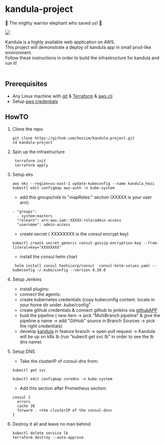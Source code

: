 # kandula-project

:elephant: The mighty warrior elephant who saved us! :elephant:

<img src="https://media.giphy.com/media/c5iMjFfrUFpza/giphy.gif" />

Kandula is a highly available web application on AWS.<br>
This project will demonstrate a deploy of kandula app in small prod-like environment.<br>
Follow these instructions in order to build the infrastructure for kandula and run it!<br><br>

## Prerequisites

* Any Linux machine with [git](https://git-scm.com/downloads) & [Terraform](https://learn.hashicorp.com/tutorials/terraform/install-cli) & [aws cli](https://docs.aws.amazon.com/cli/latest/userguide/install-cliv2-linux.html)
* Setup [aws credentials](https://docs.aws.amazon.com/sdk-for-java/v1/developer-guide/setup-credentials.html)

## HowTO
1. Clone the repo 
    ```
    git clone https://github.com/heziim/kandula-project.git
    cd kandula-project
    ```
2. Spin up the infrastructure
    ```
     terraform init
     terraform apply
     ```
     
3. Setup eks
    ```
    aws eks --region=us-east-1 update-kubeconfig --name kandula_hezi
    kubectl edit configmap aws-auth -n kube-system
    ```
    * add this groups/role to "mapRoles:" section (XXXXX is your user arn):
    ```
    - "groups":
      - system:masters
      "rolearn": arn:aws:iam::XXXXX:role/admin-access
      "username": admin-access
    ```
    * create secret ( XXXXXXXX is the consul encrypt key)
    ```
    kubectl create secret generic consul-gossip-encryption-key --from-literal=key="XXXXXXXX"
    ```
    * install the consul helm chart
    ```
     helm install consul hashicorp/consul  consul-helm-values.yaml --kubeconfig ~/.kube/config --version 0.30.0
    ```
    
4. Setup Jenkins
   * install plugins:
   * connect the agents:
   * create kubernetes credentials (copy kubeconfig content. locate in your home dir under .kube/config"
   * create github credentials & connect github to jenkins via [githubAPP](https://github.com/settings/apps)
   * buid the pipeline ( new item -> pick "MultiBranch pipeline" & give the pipeline a name -> add "GitHub" source in Branch Sources -> pick the right credentials)
   * develop [kandula](https://github.com/heziim/kandula_assignment) in feature branch ->  open pull request -> Kandula will be up on k8s lb (run "kubectl get svc lb" in order to see the lb dns name)

5. Setup DNS
   * Take the clusterIP of consul-dns from:
   ```
   kubectl get svc
   ```
   ```
   kubectl edit configmap coredns -n kube-system  
   ```
   * Add this section after Prometheus section:
   ```
   consul {
     errors
     cache 30
     forward . <the clusterIP of the consul-dns>
   }  
   
7. Destroy it all and leave no man behind
    ```
    kubectl delete service lb
    terraform destroy --auto-approve
    ```
